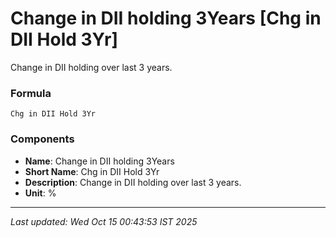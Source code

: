 # Change in DII holding 3Years [Chg in DII Hold 3Yr]
Change in DII holding over last 3 years.

### Formula
```text
Chg in DII Hold 3Yr
```


### Components
- **Name**: Change in DII holding 3Years
- **Short Name**: Chg in DII Hold 3Yr
- **Description**: Change in DII holding over last 3 years.
- **Unit**: %

---
*Last updated: Wed Oct 15 00:43:53 IST 2025*
